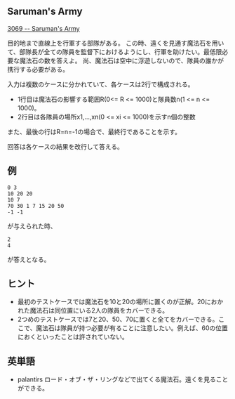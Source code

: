Saruman's Army
----

[3069 -- Saruman's Army](http://poj.org/problem?id=3069)

目的地まで直線上を行軍する部隊がある。
この時、遠くを見通す魔法石を用いて、部隊長が全ての隊員を監督下におけるようにし、行軍を助けたい。最低限必要な魔法石の数を答えよ。
尚、魔法石は空中に浮遊しないので、隊員の誰かが携行する必要がある。

入力は複数のケースに分かれていて、各ケースは2行で構成される。

* 1行目は魔法石の影響する範囲R(0<= R <= 1000)と隊員数n(1 <= n <= 1000)。
* 2行目は各隊員の場所x1,...,xn(0 <= xi <= 1000)を示すn個の整数

また、最後の行はR=n=-1の場合で、最終行であることを示す。

回答は各ケースの結果を改行して答える。

## 例

    0 3
    10 20 20
    10 7
    70 30 1 7 15 20 50
    -1 -1

が与えられた時、

    2
    4

が答えとなる。

## ヒント

* 最初のテストケースでは魔法石を10と20の場所に置くのが正解。20におかれた魔法石は同位置にいる2人の隊員をカバーできる。
* 2つめのテストケースでは7と20、50、70に置くと全てをカバーできる。ここで、魔法石は隊員が持つ必要が有ることに注意したい。例えば、60の位置におくといったことは許されていない。

## 英単語

* palantirs ロード・オブ・ザ・リングなどで出てくる魔法石。遠くを見ることができる。

